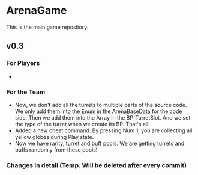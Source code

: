 # ArenaGame
This is the main game repository.

## v0.3
### For Players
- 
### For the Team
- Now, we don't add all the turrets to multiple parts of the source code. We only add them into the Enum in the ArenaBaseData for the code side. Then we add them into the Array in the BP_TurretSlot. And we set the type of the turret when we create its BP. That's all!
- Added a new cheat command: By pressing Num 1, you are collecting all yellow globes during Play state.
- Now we have rarity, turret and buff pools. We are getting turrets and buffs randomly from these pools!
### Changes in detail (Temp. Will be deleted after every commit)
